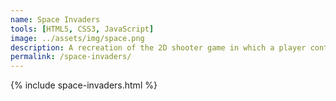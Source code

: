 ```yaml
---
name: Space Invaders
tools: [HTML5, CSS3, JavaScript]
image: ../assets/img/space.png
description: A recreation of the 2D shooter game in which a player controls a spaceship by moving it horizontally across the bottom of the screen and by firing at descending aliens. 
permalink: /space-invaders/
---
```


{% include space-invaders.html %}
